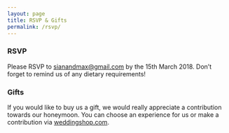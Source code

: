 ```yaml
---
layout: page
title: RSVP & Gifts
permalink: /rsvp/
---
```

### RSVP

Please RSVP to [sianandmax@gmail.com](mailto:sianandmax@gmail.com) by the 15th March 2018.
Don’t forget to remind us of any dietary requirements!

### Gifts

If you would like to buy us a gift, we would really appreciate a contribution towards our honeymoon. You can choose an experience for us or make a contribution via [weddingshop.com](https://www.weddingshop.com/Buy/View/41904).